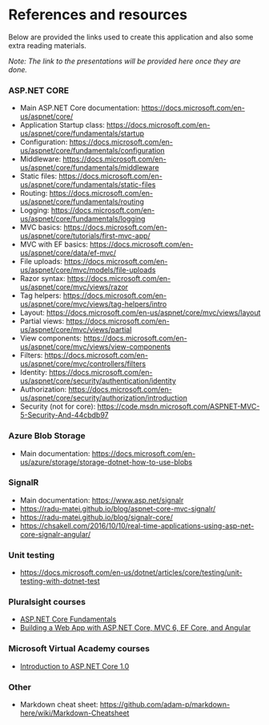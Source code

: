 # References and resources

Below are provided the links used to create this application and also some extra reading materials.

*Note: The link to the presentations will be provided here once they are done.*

### ASP.NET CORE

- Main ASP.NET Core documentation: https://docs.microsoft.com/en-us/aspnet/core/
- Application Startup class: https://docs.microsoft.com/en-us/aspnet/core/fundamentals/startup
- Configuration: https://docs.microsoft.com/en-us/aspnet/core/fundamentals/configuration
- Middleware: https://docs.microsoft.com/en-us/aspnet/core/fundamentals/middleware
- Static files: https://docs.microsoft.com/en-us/aspnet/core/fundamentals/static-files
- Routing: https://docs.microsoft.com/en-us/aspnet/core/fundamentals/routing
- Logging: https://docs.microsoft.com/en-us/aspnet/core/fundamentals/logging
- MVC basics: https://docs.microsoft.com/en-us/aspnet/core/tutorials/first-mvc-app/
- MVC with EF basics: https://docs.microsoft.com/en-us/aspnet/core/data/ef-mvc/
- File uploads: https://docs.microsoft.com/en-us/aspnet/core/mvc/models/file-uploads
- Razor syntax: https://docs.microsoft.com/en-us/aspnet/core/mvc/views/razor
- Tag helpers: https://docs.microsoft.com/en-us/aspnet/core/mvc/views/tag-helpers/intro
- Layout: https://docs.microsoft.com/en-us/aspnet/core/mvc/views/layout
- Partial views: https://docs.microsoft.com/en-us/aspnet/core/mvc/views/partial
- View components: https://docs.microsoft.com/en-us/aspnet/core/mvc/views/view-components
- Filters: https://docs.microsoft.com/en-us/aspnet/core/mvc/controllers/filters
- Identity: https://docs.microsoft.com/en-us/aspnet/core/security/authentication/identity
- Authorization: https://docs.microsoft.com/en-us/aspnet/core/security/authorization/introduction
- Security (not for core): https://code.msdn.microsoft.com/ASPNET-MVC-5-Security-And-44cbdb97


### Azure Blob Storage
- Main documentation: https://docs.microsoft.com/en-us/azure/storage/storage-dotnet-how-to-use-blobs

### SignalR
- Main documentation: https://www.asp.net/signalr
- https://radu-matei.github.io/blog/aspnet-core-mvc-signalr/
- https://radu-matei.github.io/blog/signalr-core/
- https://chsakell.com/2016/10/10/real-time-applications-using-asp-net-core-signalr-angular/

### Unit testing
- https://docs.microsoft.com/en-us/dotnet/articles/core/testing/unit-testing-with-dotnet-test


### Pluralsight courses

- [ASP.NET Core Fundamentals](https://app.pluralsight.com/library/courses/aspdotnet-core-fundamentals/table-of-contents)
- [Building a Web App with ASP.NET Core, MVC 6, EF Core, and Angular](https://www.pluralsight.com/courses/aspdotnetcore-efcore-bootstrap-angular-web-app)

### Microsoft Virtual Academy courses
- [Introduction to ASP.NET Core 1.0](https://mva.microsoft.com/en-US/training-courses/introduction-to-aspnet-core-10-16841?l=JWZaodE6C_5706218965)

### Other

- Markdown cheat sheet: https://github.com/adam-p/markdown-here/wiki/Markdown-Cheatsheet